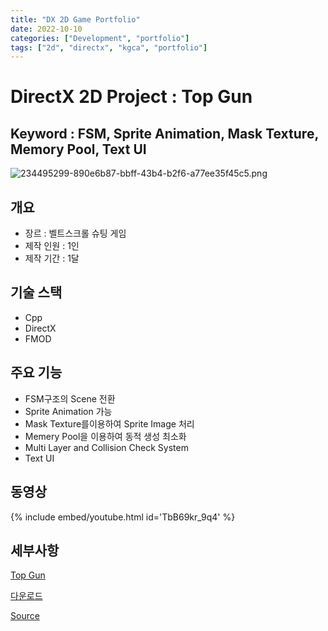 ```yaml
---
title: "DX 2D Game Portfolio"
date: 2022-10-10
categories: ["Development", "portfolio"]
tags: ["2d", "directx", "kgca", "portfolio"]
---
```


# DirectX 2D Project : Top Gun

## Keyword : FSM, Sprite Animation, Mask Texture, Memory Pool, Text UI

![234495299-890e6b87-bbff-43b4-b2f6-a77ee35f45c5.png](https://postfiles.pstatic.net/MjAyNDAyMDlfNzQg/MDAxNzA3NDczODQ0MDUz.ZCnIz6qJLj2kpfF_7b-rXAcM_N5s-3pNoQGiQPX7sy0g.HRX-U7oWe6yxtS6vjk5n1MJ9p5K0n6JtplptPwLoRzkg.PNG.sinsin63/234495299-890e6b87-bbff-43b4-b2f6-a77ee35f45c5.png?type=w580)

## 개요

- 장르 : 벨트스크롤 슈팅 게임
- 제작 인원 : 1인
- 제작 기간 : 1달

## 기술 스택

- Cpp
- DirectX
- FMOD

## 주요 기능

- FSM구조의 Scene 전환
- Sprite Animation 가능
- Mask Texture를이용하여 Sprite Image 처리
- Memery Pool을 이용하여 동적 생성 최소화
- Multi Layer and Collision Check System
- Text UI

## 동영상

{% include embed/youtube.html id='TbB69kr_9q4' %}

## 세부사항

[Top Gun](https://www.notion.so/Top-Gun-6437274549e14087bcafa201ab860c6d?pvs=21)

[다운로드](http://naver.me/G6fG6eMy)

[Source](https://github.com/sinsin950313/KGCA/tree/main/Project/KGCA41/DX2DGameProject)